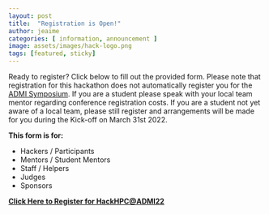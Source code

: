 ```yaml
---
layout: post
title:  "Registration is Open!"
author: jeaime
categories: [ information, announcement ]
image: assets/images/hack-logo.png
tags: [featured, sticky]
---
```

Ready to register? Click below to fill out the provided form. Please note that registration for this hackathon does not automatically register you for the [ADMI Symposium](https://www.admiusa.org/admi2022/). If you are a student please speak with your local team mentor regarding conference registration costs. If you are a student not yet aware of a local team, please still register and arrangements will be made for you during the Kick-off on March 31st 2022.

**This form is for:**
* Hackers / Participants
* Mentors / Student Mentors
* Staff / Helpers
* Judges
* Sponsors

**[Click Here to Register for HackHPC@ADMI22](https://forms.gle/9cneEyYo8jvTkez79)**
